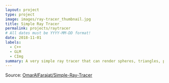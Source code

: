 ```yaml
---
layout: project
type: project
image: images/ray-tracer_thumbnail.jpg
title: Simple Ray Tracer
permalink: projects/raytracer
# All dates must be YYYY-MM-DD format!
date: 2018-11-01
labels:
  - C++
  - GLM
  - CImg
summary: A very simple ray tracer that can render spheres, triangles, planes, and meshes.
---
```

Source: <a href="https://github.com/OmarAlFarajat/Simple-Ray-Tracer"><i class="large github icon"></i>OmarAlFarajat/Simple-Ray-Tracer</a>